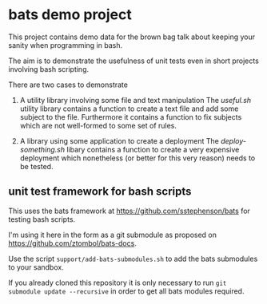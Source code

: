 # bats demo project

This project contains demo data for the brown bag talk about
keeping your sanity when programming in bash.

The aim is to demonstrate the usefulness of unit tests even in
short projects involving bash scripting.

There are two cases to demonstrate

1. A utility library involving some file and text manipulation
    The *useful.sh* utility library contains a function to create a text file
    and add some subject to the file.
    Furthermore it contains a function to fix subjects which are not
    well-formed to some set of rules.

 2. A library using some application to create a deployment
    The *deploy-something.sh* libary contains a function to create a
    very expensive deployment which nonetheless (or better for this very
    reason) needs to be tested.

## unit test framework for bash scripts
This uses the bats framework at
https://github.com/sstephenson/bats for testing bash scripts.

I'm using it here in the form as a git submodule as proposed on
https://github.com/ztombol/bats-docs.

Use the script `support/add-bats-submodules.sh` to add the bats submodules
to your sandbox.

If you already cloned this repository it is only
necessary to run `git submodule update --recursive` in order to get all
bats modules required.
